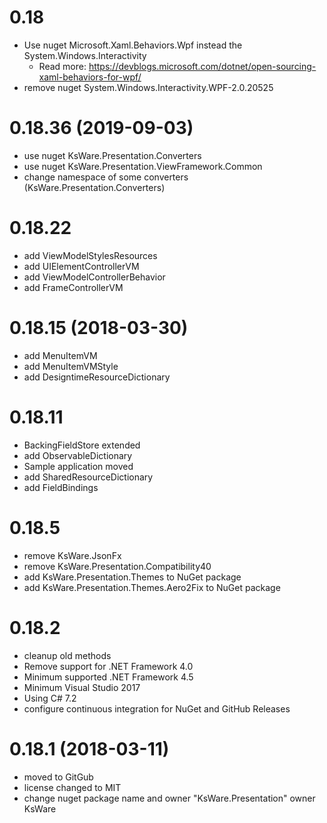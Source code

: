 # 0.18
 - Use nuget Microsoft.Xaml.Behaviors.Wpf instead the System.Windows.Interactivity
   - Read more: https://devblogs.microsoft.com/dotnet/open-sourcing-xaml-behaviors-for-wpf/
- remove nuget System.Windows.Interactivity.WPF-2.0.20525
# 0.18.36 (2019-09-03)
- use nuget KsWare.Presentation.Converters
- use nuget KsWare.Presentation.ViewFramework.Common
- change namespace of some converters (KsWare.Presentation.Converters)
# 0.18.22
- add ViewModelStylesResources
- add UIElementControllerVM<T>
- add ViewModelControllerBehavior
- add FrameControllerVM
# 0.18.15 (2018-03-30)
- add MenuItemVM
- add MenuItemVMStyle
- add DesigntimeResourceDictionary
# 0.18.11
- BackingFieldStore extended
- add ObservableDictionary
- Sample application moved
- add SharedResourceDictionary
- add FieldBindings
# 0.18.5
- remove KsWare.JsonFx
- remove KsWare.Presentation.Compatibility40
- add KsWare.Presentation.Themes to NuGet package
- add KsWare.Presentation.Themes.Aero2Fix to NuGet package
# 0.18.2
- cleanup old methods
- Remove support for .NET Framework 4.0
- Minimum supported .NET Framework 4.5
- Minimum Visual Studio 2017
- Using C# 7.2
- configure continuous integration for NuGet and GitHub Releases
# 0.18.1 (2018-03-11)
- moved to GitGub
- license changed to MIT
- change nuget package name and owner "KsWare.Presentation" owner KsWare

